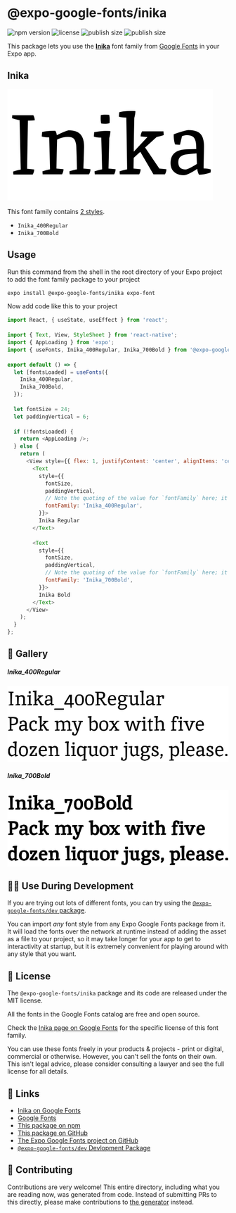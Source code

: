 # @expo-google-fonts/inika

![npm version](https://flat.badgen.net/npm/v/@expo-google-fonts/inika)
![license](https://flat.badgen.net/github/license/expo/google-fonts)
![publish size](https://flat.badgen.net/packagephobia/install/@expo-google-fonts/inika)
![publish size](https://flat.badgen.net/packagephobia/publish/@expo-google-fonts/inika)

This package lets you use the [**Inika**](https://fonts.google.com/specimen/Inika) font family from [Google Fonts](https://fonts.google.com/) in your Expo app.

## Inika

![Inika](./font-family.png)

This font family contains [2 styles](#-gallery).

- `Inika_400Regular`
- `Inika_700Bold`

## Usage

Run this command from the shell in the root directory of your Expo project to add the font family package to your project
```sh
expo install @expo-google-fonts/inika expo-font
```

Now add code like this to your project
```js
import React, { useState, useEffect } from 'react';

import { Text, View, StyleSheet } from 'react-native';
import { AppLoading } from 'expo';
import { useFonts, Inika_400Regular, Inika_700Bold } from '@expo-google-fonts/inika';

export default () => {
  let [fontsLoaded] = useFonts({
    Inika_400Regular,
    Inika_700Bold,
  });

  let fontSize = 24;
  let paddingVertical = 6;

  if (!fontsLoaded) {
    return <AppLoading />;
  } else {
    return (
      <View style={{ flex: 1, justifyContent: 'center', alignItems: 'center' }}>
        <Text
          style={{
            fontSize,
            paddingVertical,
            // Note the quoting of the value for `fontFamily` here; it expects a string!
            fontFamily: 'Inika_400Regular',
          }}>
          Inika Regular
        </Text>

        <Text
          style={{
            fontSize,
            paddingVertical,
            // Note the quoting of the value for `fontFamily` here; it expects a string!
            fontFamily: 'Inika_700Bold',
          }}>
          Inika Bold
        </Text>
      </View>
    );
  }
};

```

## 🔡 Gallery

##### Inika_400Regular
![Inika_400Regular](./Inika_400Regular.ttf.png)

##### Inika_700Bold
![Inika_700Bold](./Inika_700Bold.ttf.png)


## 👩‍💻 Use During Development

If you are trying out lots of different fonts, you can try using the [`@expo-google-fonts/dev` package](https://github.com/expo/google-fonts/tree/master/font-packages/dev#readme).

You can import *any* font style from any Expo Google Fonts package from it. It will load the fonts
over the network at runtime instead of adding the asset as a file to your project, so it may take longer
for your app to get to interactivity at startup, but it is extremely convenient
for playing around with any style that you want.

## 📖 License

The `@expo-google-fonts/inika` package and its code are released under the MIT license.

All the fonts in the Google Fonts catalog are free and open source.

Check the [Inika page on Google Fonts](https://fonts.google.com/specimen/Inika) for the specific license of this font family.

You can use these fonts freely in your products & projects - print or digital, commercial or otherwise. However, you can't sell the fonts on their own. This isn't legal advice, please consider consulting a lawyer and see the full license for all details.

## 🔗 Links

- [Inika on Google Fonts](https://fonts.google.com/specimen/Inika)
- [Google Fonts](https://fonts.google.com/)
- [This package on npm](https://www.npmjs.com/package/@expo-google-fonts/inika)
- [This package on GitHub](https://github.com/expo/google-fonts/tree/master/font-packages/inika)
- [The Expo Google Fonts project on GitHub](https://github.com/expo/google-fonts)
- [`@expo-google-fonts/dev` Devlopment Package](https://github.com/expo/google-fonts/tree/master/font-packages/dev)

## 🤝 Contributing

Contributions are very welcome! This entire directory, including what you are reading now, was generated from code. Instead of submitting PRs to this directly, please make contributions to [the generator](https://github.com/expo/google-fonts/tree/master/packages/generator) instead.
